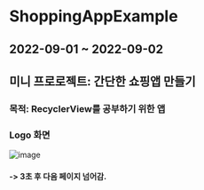 # ShoppingAppExample

## 2022-09-01 ~ 2022-09-02
## 미니 프로로젝트: 간단한 쇼핑앱 만들기
### 목적: RecyclerView를 공부하기 위한 앱


### Logo 화면
![image](https://user-images.githubusercontent.com/48404941/188081050-43f612d4-b868-4939-9354-e0140c111b68.png)
#### -> 3초 후 다음 페이지 넘어감.
